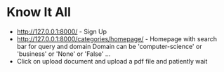# Know It All

- http://127.0.0.1:8000/  -  Sign Up
- http://127.0.0.1:8000/categories/homepage/ - Homepage with search bar for query and domain
	Domain can be 'computer-science' or 'business' or 'None' or 'False' ...
- Click on upload document and upload a pdf file and patiently wait
